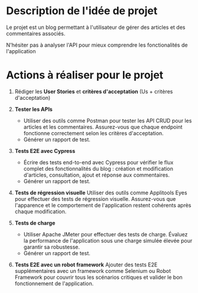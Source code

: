 # Description de l'idée de projet

Le projet est un blog permettant à l'utilisateur de gérer des articles et des commentaires associés.

N'hésiter pas à analyser l'API pour mieux comprendre les fonctionalités de l'application

# Actions à réaliser pour le projet

1. Rédiger les **User Stories** et **critères d'acceptation** (Us + critères d'acceptation)

2. **Tester les APIs**

   - Utiliser des outils comme Postman pour tester les API CRUD pour les articles et les commentaires. Assurez-vous que chaque endpoint fonctionne correctement selon les critères d'acceptation.
   - Générer un rapport de test.

3. **Tests E2E avec Cypress**

   - Écrire des tests end-to-end avec Cypress pour vérifier le flux complet des fonctionnalités du blog : création et modification d'articles, consultation, ajout et réponse aux commentaires.
   - Générer un rapport de test.

4. **Tests de régression visuelle**
   Utiliser des outils comme Applitools Eyes pour effectuer des tests de régression visuelle. Assurez-vous que l'apparence et le comportement de l'application restent cohérents après chaque modification.

5. **Tests de charge**

   - Utiliser Apache JMeter pour effectuer des tests de charge. Évaluez la performance de l'application sous une charge simulée élevée pour garantir sa robustesse.
   - Générer un rapport de test.

6. **Tests E2E avec un robot framework**
   Ajouter des tests E2E supplémentaires avec un framework comme Selenium ou Robot Framework pour couvrir tous les scénarios critiques et valider le bon fonctionnement de l'application.
